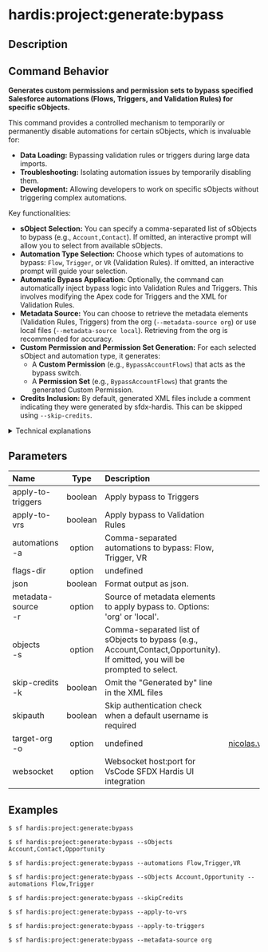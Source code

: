 <!-- This file has been generated with command 'sf hardis:doc:plugin:generate'. Please do not update it manually or it may be overwritten -->
# hardis:project:generate:bypass

## Description


## Command Behavior

**Generates custom permissions and permission sets to bypass specified Salesforce automations (Flows, Triggers, and Validation Rules) for specific sObjects.**

This command provides a controlled mechanism to temporarily or permanently disable automations for certain sObjects, which is invaluable for:

- **Data Loading:** Bypassing validation rules or triggers during large data imports.
- **Troubleshooting:** Isolating automation issues by temporarily disabling them.
- **Development:** Allowing developers to work on specific sObjects without triggering complex automations.

Key functionalities:

- **sObject Selection:** You can specify a comma-separated list of sObjects to bypass (e.g., `Account,Contact`). If omitted, an interactive prompt will allow you to select from available sObjects.
- **Automation Type Selection:** Choose which types of automations to bypass: `Flow`, `Trigger`, or `VR` (Validation Rules). If omitted, an interactive prompt will guide your selection.
- **Automatic Bypass Application:** Optionally, the command can automatically inject bypass logic into Validation Rules and Triggers. This involves modifying the Apex code for Triggers and the XML for Validation Rules.
- **Metadata Source:** You can choose to retrieve the metadata elements (Validation Rules, Triggers) from the org (`--metadata-source org`) or use local files (`--metadata-source local`). Retrieving from the org is recommended for accuracy.
- **Custom Permission and Permission Set Generation:** For each selected sObject and automation type, it generates:
  - A **Custom Permission** (e.g., `BypassAccountFlows`) that acts as the bypass switch.
  - A **Permission Set** (e.g., `BypassAccountFlows`) that grants the generated Custom Permission.
- **Credits Inclusion:** By default, generated XML files include a comment indicating they were generated by sfdx-hardis. This can be skipped using `--skip-credits`.

<details>
<summary>Technical explanations</summary>

The command's technical implementation involves:

- **SOQL Queries (Tooling API):** It queries `EntityDefinition` to list customizable sObjects and `ValidationRule` and `ApexTrigger` to find existing automations.
- **Interactive Prompts:** Uses the `prompts` library to guide the user through selecting sObjects, automation types, and bypass application options.
- **XML Generation:** Dynamically generates XML content for Custom Permissions and Permission Sets, including descriptions and labels that clearly indicate their purpose.
- **File System Operations:** Uses `fs-extra` to create directories and write the generated Custom Permission and Permission Set XML files.
- **Metadata Retrieval (for Bypass Application):** If `apply-to-vrs` or `apply-to-triggers` is used and `metadata-source` is `org`, it retrieves the relevant Validation Rule or Apex Trigger metadata from the org using `sf project retrieve start`.
- **XML/Apex Code Modification:**
  - For Validation Rules, it modifies the `errorConditionFormula` in the XML to include a check for the bypass Custom Permission.
  - For Apex Triggers, it injects an `if` statement at the beginning of the trigger body to check for the bypass Custom Permission.
- **`parseXmlFile` and `writeXmlFile`:** Used for reading and writing XML metadata files.
- **`execCommand`:** Used for executing Salesforce CLI commands, particularly for metadata retrieval.
- **Error Handling:** Includes checks for invalid sObject or automation selections and provides informative error messages.
</details>


## Parameters

| Name                   |  Type   | Description                                                                                                                 |                Default                 | Required | Options |
|:-----------------------|:-------:|:----------------------------------------------------------------------------------------------------------------------------|:--------------------------------------:|:--------:|:-------:|
| apply-to-triggers      | boolean | Apply bypass to Triggers                                                                                                    |                                        |          |         |
| apply-to-vrs           | boolean | Apply bypass to Validation Rules                                                                                            |                                        |          |         |
| automations<br/>-a     | option  | Comma-separated automations to bypass: Flow, Trigger, VR                                                                    |                                        |          |         |
| flags-dir              | option  | undefined                                                                                                                   |                                        |          |         |
| json                   | boolean | Format output as json.                                                                                                      |                                        |          |         |
| metadata-source<br/>-r | option  | Source of metadata elements to apply bypass to. Options: 'org' or 'local'.                                                  |                                        |          |         |
| objects<br/>-s         | option  | Comma-separated list of sObjects to bypass (e.g., Account,Contact,Opportunity). If omitted, you will be prompted to select. |                                        |          |         |
| skip-credits<br/>-k    | boolean | Omit the "Generated by" line in the XML files                                                                               |                                        |          |         |
| skipauth               | boolean | Skip authentication check when a default username is required                                                               |                                        |          |         |
| target-org<br/>-o      | option  | undefined                                                                                                                   | nicolas.vuillamy@cloudity.com.playnico |          |         |
| websocket              | option  | Websocket host:port for VsCode SFDX Hardis UI integration                                                                   |                                        |          |         |

## Examples

```shell
$ sf hardis:project:generate:bypass
```

```shell
$ sf hardis:project:generate:bypass --sObjects Account,Contact,Opportunity
```

```shell
$ sf hardis:project:generate:bypass --automations Flow,Trigger,VR
```

```shell
$ sf hardis:project:generate:bypass --sObjects Account,Opportunity --automations Flow,Trigger
```

```shell
$ sf hardis:project:generate:bypass --skipCredits
```

```shell
$ sf hardis:project:generate:bypass --apply-to-vrs
```

```shell
$ sf hardis:project:generate:bypass --apply-to-triggers
```

```shell
$ sf hardis:project:generate:bypass --metadata-source org
```


